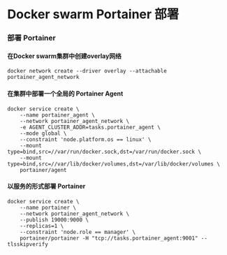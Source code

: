# Docker swarm Portainer 部署

### 部署 Portainer

#### 在Docker swarm集群中创建overlay网络

```
docker network create --driver overlay --attachable portainer_agent_network
```

#### 在集群中部署一个全局的 Portainer Agent

```
docker service create \
    --name portainer_agent \
    --network portainer_agent_network \
    -e AGENT_CLUSTER_ADDR=tasks.portainer_agent \
    --mode global \
    --constraint 'node.platform.os == linux' \
    --mount type=bind,src=//var/run/docker.sock,dst=/var/run/docker.sock \
    --mount type=bind,src=//var/lib/docker/volumes,dst=/var/lib/docker/volumes \
    portainer/agent
```

#### 以服务的形式部署 Portainer

```
docker service create \
    --name portainer \
    --network portainer_agent_network \
    --publish 19000:9000 \
    --replicas=1 \
    --constraint 'node.role == manager' \
    portainer/portainer -H "tcp://tasks.portainer_agent:9001" --tlsskipverify
```